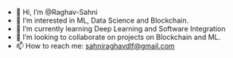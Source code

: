 - 👋 Hi, I’m @Raghav-Sahni
- 👀 I’m interested in ML, Data Science and Blockchain.
- 🌱 I’m currently learning Deep Learning and Software Integration
- 💞️ I’m looking to collaborate on projects on Blockchain and ML.
- 📫 How to reach me: sahniraghavdlf@gmail.com

<!---
Raghav-Sahni/Raghav-Sahni is a ✨ special ✨ repository because its `README.md` (this file) appears on your GitHub profile.
You can click the Preview link to take a look at your changes.
--->
